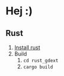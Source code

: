 # Hej :)

## Rust

1. [Install rust](https://www.rust-lang.org/tools/install)
2. Build
   1. `cd rust_gdext`
   2. `cargo build`
